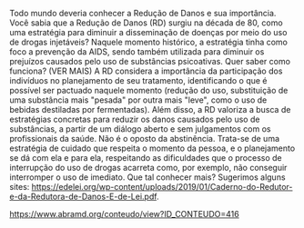 Todo mundo deveria conhecer a Redução de Danos e sua importância.
Você sabia que a Redução de Danos (RD) surgiu na década de 80, como uma estratégia para diminuir a disseminação de doenças por meio do uso de drogas injetáveis? Naquele momento histórico, a estratégia tinha como foco a prevenção da AIDS, sendo também utilizada para diminuir os prejuízos causados pelo uso de substâncias psicoativas.
Quer saber como funciona? (VER MAIS)
A RD considera a importância da participação dos indivíduos no planejamento de seu tratamento, identificando o que é possível ser pactuado naquele momento (redução do uso, substituição de uma substância mais "pesada" por outra mais "leve", como o uso de bebidas destiladas por fermentadas).
Além disso, a RD  valoriza a busca de estratégias concretas para reduzir os danos causados pelo uso de substâncias, a partir de um diálogo aberto e sem julgamentos com os profissionais da saúde.
Não é o oposto da abstinência. Trata-se de uma estratégia de cuidado que respeita o momento da pessoa, e o planejamento se dá com ela e para ela, respeitando as dificuldades que o processo de interrupção do uso de drogas acarreta como, por exemplo, não conseguir interromper o uso de imediato.
Que tal conhecer mais? Sugerimos alguns sites:
https://edelei.org/wp-content/uploads/2019/01/Caderno-do-Redutor-e-da-Redutora-de-Danos-E-de-Lei.pdf.

https://www.abramd.org/conteudo/view?ID_CONTEUDO=416
